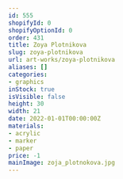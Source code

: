 ```yaml
---
id: 555
shopifyId: 0
shopifyOptionId: 0
order: 431
title: Zoya Plotnikova
slug: zoya-plotnikova
url: art-works/zoya-plotnikova
aliases: []
categories:
- graphics
inStock: true
isVisible: false
height: 30
width: 21
date: 2022-01-01T00:00:00Z
materials:
- acrylic
- marker
- paper
price: -1
mainImage: zoja_plotnokova.jpg
---
```

